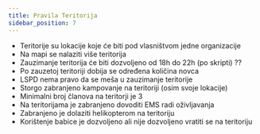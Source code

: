```yaml
---
title: Pravila Teritorija
sidebar_position: 7
---
```


- Teritorije su lokacije koje će biti pod vlasništvom jedne organizacije
- Na mapi se nalaziti više teritorija
- Zauzimanje teritorija će biti dozvoljeno od 18h do 22h (po skripti) ??
- Po zauzetoj teritoriji dobija se određena količina novca
- LSPD nema pravo da se meša u zauzimanje teritorije
- Storgo zabranjeno kampovanje na teritoriji (osim svoje lokacije)
- Minimalni broj članova na teritorji je 3
- Na teritorijama je zabranjeno dovoditi EMS radi oživljavanja
- Zabranjeno je dolaziti helikopterom na teritoriju
- Korištenje babice je dozvoljeno ali nije dozvoljeno vratiti se na teritoriju